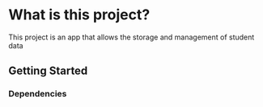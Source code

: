 # What is this project?
This project is an app that allows the storage and management of student data

## Getting Started

### Dependencies